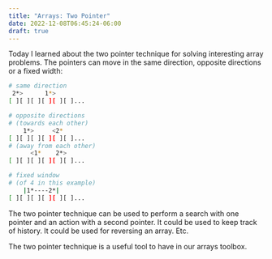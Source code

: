 ```yaml
---
title: "Arrays: Two Pointer"
date: 2022-12-08T06:45:24-06:00
draft: true
---
```


Today I learned about the two pointer technique for solving interesting array problems. The pointers can move in the same direction, opposite directions or a fixed width:

```sh
# same direction
 2*>      1*>
[ ][ ][ ][ ][ ][ ]...

# opposite directions
# (towards each other)
    1*>     <2*
[ ][ ][ ][ ][ ][ ]...
# (away from each other)
      <1*    2*>
[ ][ ][ ][ ][ ][ ]...

# fixed window 
# (of 4 in this example)
    |1*----2*|
[ ][ ][ ][ ][ ][ ]...
```
The two pointer technique can be used to perform a search with one pointer and an action with a second pointer. It could be used to keep track of history. It could be used for reversing an array. Etc.

The two pointer technique is a useful tool to have in our arrays toolbox.
